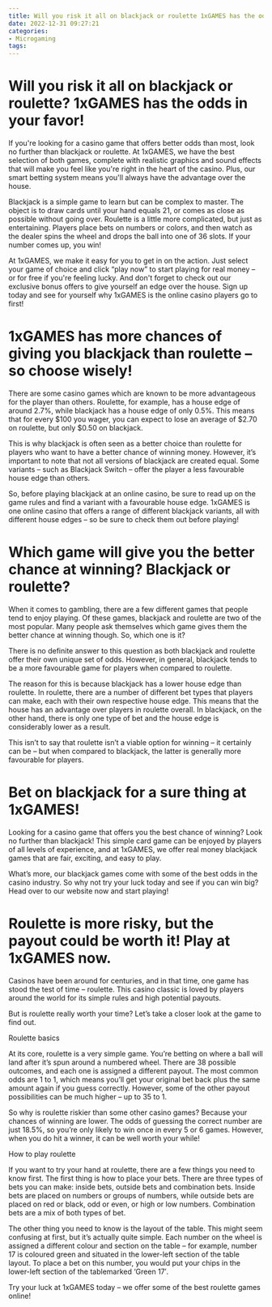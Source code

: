 ```yaml
---
title: Will you risk it all on blackjack or roulette 1xGAMES has the odds in your favor!
date: 2022-12-31 09:27:21
categories:
- Microgaming
tags:
---
```



#  Will you risk it all on blackjack or roulette? 1xGAMES has the odds in your favor!

If you're looking for a casino game that offers better odds than most, look no further than blackjack or roulette. At 1xGAMES, we have the best selection of both games, complete with realistic graphics and sound effects that will make you feel like you're right in the heart of the casino. Plus, our smart betting system means you'll always have the advantage over the house.

Blackjack is a simple game to learn but can be complex to master. The object is to draw cards until your hand equals 21, or comes as close as possible without going over. Roulette is a little more complicated, but just as entertaining. Players place bets on numbers or colors, and then watch as the dealer spins the wheel and drops the ball into one of 36 slots. If your number comes up, you win!

At 1xGAMES, we make it easy for you to get in on the action. Just select your game of choice and click “play now” to start playing for real money – or for free if you're feeling lucky. And don't forget to check out our exclusive bonus offers to give yourself an edge over the house. Sign up today and see for yourself why 1xGAMES is the online casino players go to first!

#  1xGAMES has more chances of giving you blackjack than roulette – so choose wisely!

There are some casino games which are known to be more advantageous for the player than others. Roulette, for example, has a house edge of around 2.7%, while blackjack has a house edge of only 0.5%. This means that for every $100 you wager, you can expect to lose an average of $2.70 on roulette, but only $0.50 on blackjack.

This is why blackjack is often seen as a better choice than roulette for players who want to have a better chance of winning money. However, it’s important to note that not all versions of blackjack are created equal. Some variants – such as Blackjack Switch – offer the player a less favourable house edge than others.

So, before playing blackjack at an online casino, be sure to read up on the game rules and find a variant with a favourable house edge. 1xGAMES is one online casino that offers a range of different blackjack variants, all with different house edges – so be sure to check them out before playing!

#  Which game will give you the better chance at winning? Blackjack or roulette?

When it comes to gambling, there are a few different games that people tend to enjoy playing. Of these games, blackjack and roulette are two of the most popular. Many people ask themselves which game gives them the better chance at winning though. So, which one is it?

There is no definite answer to this question as both blackjack and roulette offer their own unique set of odds. However, in general, blackjack tends to be a more favourable game for players when compared to roulette.

The reason for this is because blackjack has a lower house edge than roulette. In roulette, there are a number of different bet types that players can make, each with their own respective house edge. This means that the house has an advantage over players in roulette overall. In blackjack, on the other hand, there is only one type of bet and the house edge is considerably lower as a result.

This isn’t to say that roulette isn’t a viable option for winning – it certainly can be – but when compared to blackjack, the latter is generally more favourable for players.

#  Bet on blackjack for a sure thing at 1xGAMES!

Looking for a casino game that offers you the best chance of winning? Look no further than blackjack! This simple card game can be enjoyed by players of all levels of experience, and at 1xGAMES, we offer real money blackjack games that are fair, exciting, and easy to play.

What’s more, our blackjack games come with some of the best odds in the casino industry. So why not try your luck today and see if you can win big? Head over to our website now and start playing!

#  Roulette is more risky, but the payout could be worth it! Play at 1xGAMES now.

Casinos have been around for centuries, and in that time, one game has stood the test of time – roulette. This casino classic is loved by players around the world for its simple rules and high potential payouts.

But is roulette really worth your time? Let’s take a closer look at the game to find out.

Roulette basics

At its core, roulette is a very simple game. You’re betting on where a ball will land after it’s spun around a numbered wheel. There are 38 possible outcomes, and each one is assigned a different payout. The most common odds are 1 to 1, which means you’ll get your original bet back plus the same amount again if you guess correctly. However, some of the other payout possibilities can be much higher – up to 35 to 1.

So why is roulette riskier than some other casino games? Because your chances of winning are lower. The odds of guessing the correct number are just 18.5%, so you’re only likely to win once in every 5 or 6 games. However, when you do hit a winner, it can be well worth your while!

How to play roulette

If you want to try your hand at roulette, there are a few things you need to know first. The first thing is how to place your bets. There are three types of bets you can make: inside bets, outside bets and combination bets. Inside bets are placed on numbers or groups of numbers, while outside bets are placed on red or black, odd or even, or high or low numbers. Combination bets are a mix of both types of bet.

The other thing you need to know is the layout of the table. This might seem confusing at first, but it’s actually quite simple. Each number on the wheel is assigned a different colour and section on the table – for example, number 17 is coloured green and situated in the lower-left section of the table layout. To place a bet on this number, you would put your chips in the lower-left section of the tablemarked ‘Green 17′.

Try your luck at 1xGAMES today – we offer some of the best roulette games online!